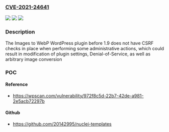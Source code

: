 ### [CVE-2021-24641](https://cve.mitre.org/cgi-bin/cvename.cgi?name=CVE-2021-24641)
![](https://img.shields.io/static/v1?label=Product&message=Images%20to%20WebP&color=blue)
![](https://img.shields.io/static/v1?label=Version&message=1.9%3C%201.9%20&color=brighgreen)
![](https://img.shields.io/static/v1?label=Vulnerability&message=CWE-352%20Cross-Site%20Request%20Forgery%20(CSRF)&color=brighgreen)

### Description

The Images to WebP WordPress plugin before 1.9 does not have CSRF checks in place when performing some administrative actions, which could result in modification of plugin settings, Denial-of-Service, as well as arbitrary image conversion

### POC

#### Reference
- https://wpscan.com/vulnerability/972f8c5d-22b7-42de-a981-2e5acb72297b

#### Github
- https://github.com/20142995/nuclei-templates

